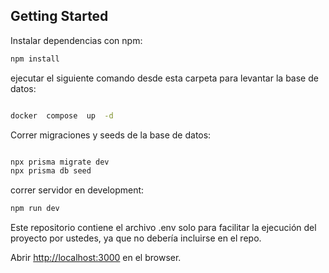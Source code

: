 ## Getting Started

Instalar dependencias con npm:

```bash
npm install
```

ejecutar el siguiente comando desde esta carpeta para levantar la base de datos:


```bash

docker  compose  up  -d

```

Correr migraciones y seeds de la base de datos:

```bash

npx prisma migrate dev
npx prisma db seed
```


correr servidor en development:

```bash
npm run dev
```

Este repositorio contiene el archivo .env solo para facilitar la ejecución del proyecto por ustedes, ya que no debería incluirse en el repo.

Abrir [http://localhost:3000](http://localhost:3000) en el browser.